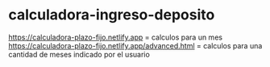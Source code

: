 # calculadora-ingreso-deposito
https://calculadora-plazo-fijo.netlify.app = calculos para un mes <br>
https://calculadora-plazo-fijo.netlify.app/advanced.html = calculos para una cantidad de meses indicado por el usuario
